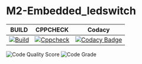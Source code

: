 # M2-Embedded_ledswitch
|  BUILD                                                                                                                                                                                  	|  CPPCHECK                                                                                                                                                                                    	|  Codacy                                                                                                                                                                                                                                                                                       	|
|------------------------------------------------------------------------------------------------------------------------------------------------------------------------------------------	|-----------------------------------------------------------------------------------------------------------------------------------------------------------------------------------------------	|------------------------------------------------------------------------------------------------------------------------------------------------------------------------------------------------------------------------------------------------------------------------------------------------	|
| [![Build](https://github.com/Gulshan-J/M2-Embedded_ledswitch/actions/workflows/compile.yml/badge.svg)](https://github.com/Gulshan-J/M2-Embedded_ledswitch/actions/workflows/compile.yml) 	| [![Cppcheck](https://github.com/Gulshan-J/M2-Embedded_ledswitch/actions/workflows/cppcheck.yml/badge.svg)](https://github.com/Gulshan-J/M2-Embedded_ledswitch/actions/workflows/cppcheck.yml) 	| [![Codacy Badge](https://app.codacy.com/project/badge/Grade/ac36a3a3cacf4b009d29839183c3a89b)](https://www.codacy.com/gh/Gulshan-J/M2-Embedded_ledswitch/dashboard?utm_source=github.com&amp;utm_medium=referral&amp;utm_content=Gulshan-J/M2-Embedded_ledswitch&amp;utm_campaign=Badge_Grade) 	|

![Code Quality Score](https://api.codiga.io/project/30175/score/svg)
![Code Grade](https://api.codiga.io/project/30175/status/svg)
